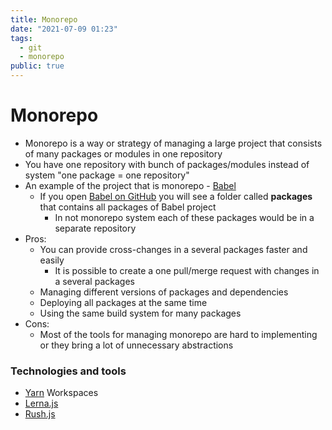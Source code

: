 ```yaml
---
title: Monorepo
date: "2021-07-09 01:23"
tags:
  - git
  - monorepo
public: true
---
```


# Monorepo

* Monorepo is a way or strategy of managing a large project that consists of many packages or modules in one repository
* You have one repository with bunch of packages/modules instead of system "one package = one repository"
* An example of the project that is monorepo - [Babel](Babel.md)
  * If you open [Babel on GitHub](https://github.com/babel/babel) you will see a folder called **packages** that contains all packages of Babel project
    * In not monorepo system each of these packages would be in a separate repository
* Pros:
  * You can provide cross-changes in a several packages faster and easily
    * It is possible to create a one pull/merge request with changes in a several packages
  * Managing different versions of packages and dependencies
  * Deploying all packages at the same time
  * Using the same build system for many packages
* Cons:
  * Most of the tools for managing monorepo are hard to implementing or they bring a lot of unnecessary abstractions

### Technologies and tools

* [Yarn](Yarn.md) Workspaces
* [Lerna.js](Lerna.js.md)
* [Rush.js](Rush.js.md)
